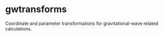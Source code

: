 # gwtransforms
Coordinate and parameter transformations for gravitational-wave related calculations.
